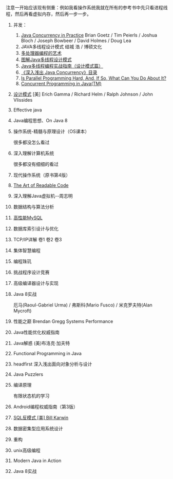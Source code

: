 注意一开始应该现有侧重：例如我看操作系统我就在所有的参考书中先只看进程线程，然后再看虚拟内存，然后再一步一步。

1. 并发：

   1. [Java Concurrency in Practice](https://book.douban.com/subject/1888733/) Brian Goetz / Tim Peierls / Joshua Bloch / Joseph Bowbeer / David Holmes / Doug Lea
   2. JAVA多线程设计模式   结城 浩 / 博硕文化
   3. [多处理器编程的艺术](https://book.douban.com/subject/24700553/) 
   4. [图解Java多线程设计模式](https://book.douban.com/subject/27116724/)
   5. [Java多线程编程实战指南（设计模式篇）](https://book.douban.com/subject/26642317/)
   6. [《深入浅出 Java Concurrency》目录]( http://www.blogjava.net/xylz/archive/2010/07/08/325587.html)
   7. [Is Parallel Programming Hard, And, If So, What Can You Do About It?](https://mirrors.edge.kernel.org/pub/linux/kernel/people/paulmck/perfbook/perfbook.html)
   8. [Concurrent Programming in Java(TM)](https://book.douban.com/subject/1440218/)

2. [设计模式](https://book.douban.com/subject/1052241/) [美] Erich Gamma / Richard Helm / Ralph Johnson / John Vlissides

3. Effective java

4. Java编程思想、On Java 8

5. 操作系统-精髓与原理设计（OS课本）

   很多都没怎么看过

6. 深入理解计算机系统

   很多都没有细细的看过

7. 现代操作系统（原书第4版）

8. [The Art of Readable Code](https://book.douban.com/subject/5442971/)

9. 深入理解Java虚拟机--周志明

10. 数据结构与算法分析

11. [高性能MySQL](https://book.douban.com/subject/23008813/)

12. 数据库索引设计与优化

13. TCP/IP详解 卷1 卷2 卷3

14. 集体智慧编程

15. 编程珠玑

16. 挑战程序设计竞赛

17. 高级编译器设计与实现

18. Java 8实战

    厄马(Raoul-Gabriel Urma) / 弗斯科(Mario Fusco) / 米克罗夫特(Alan Mycroft)

19. 性能之巅   Brendan Gregg Systems Performance

20. Java性能优化权威指南

21. Java解惑 (美)布洛克·加夫特

22. Functional Programming in Java

23. headfirst 深入浅出面向对象分析与设计

24. Java Puzzlers

25. 编译原理

    有限状态机的学习

26. Android编程权威指南（第3版）

27. [SQL反模式  [美] Bill Karwin](https://book.douban.com/subject/6800774/)

28. 数据密集型应用系统设计

29. 重构

30. unix高级编程

31. Modern Java in Action

32. Java 8实战

